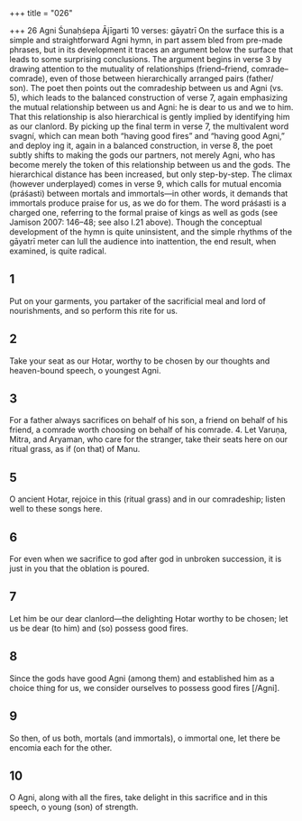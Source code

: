 +++
title = "026"

+++
26 Agni
Śunaḥśepa Ājīgarti
10 verses: gāyatrī
On the surface this is a simple and straightforward Agni hymn, in part assem bled from pre-made phrases, but in its development it traces an argument below  the surface that leads to some surprising conclusions. The argument begins in  verse 3 by drawing attention to the mutuality of relationships (friend–friend,  comrade–comrade), even of those between hierarchically arranged pairs (father/ son). The poet then points out the comradeship between us and Agni (vs. 5),  which leads to the balanced construction of verse 7, again emphasizing the  mutual relationship between us and Agni: he is dear to us and we to him. That  this relationship is also hierarchical is gently implied by identifying him as our  clanlord. By picking up the final term in verse 7, the multivalent word svagní,  which can mean both “having good fires” and “having good Agni,” and deploy ing it, again in a balanced construction, in verse 8, the poet subtly shifts to  making the gods our partners, not merely Agni, who has become merely the  token of this relationship between us and the gods. The hierarchical distance  has been increased, but only step-by-step. The climax (however underplayed)  comes in verse 9, which calls for mutual encomia (práśasti) between mortals and  immortals—in other words, it demands that immortals produce praise for us,  as we do for them. The word práśasti is a charged one, referring to the formal  praise of kings as well as gods (see Jamison 2007: 146–48; see also I.21 above).  Though the conceptual development of the hymn is quite uninsistent, and the  simple rhythms of the gāyatrī meter can lull the audience into inattention, the  end result, when examined, is quite radical.
## 1
Put on your garments, you partaker of the sacrificial meal and lord of  nourishments,
and so perform this rite for us.
## 2
Take your seat as our Hotar, worthy to be chosen by our thoughts and heaven-bound speech, o youngest Agni.
## 3
For a father always sacrifices on behalf of his son, a friend on behalf of  his friend,
a comrade worth choosing on behalf of his comrade. 4. Let Varuṇa, Mitra, and Aryaman, who care for the stranger, take their seats here on our ritual grass, as if (on that) of Manu.
## 5
O ancient Hotar, rejoice in this (ritual grass) and in our comradeship; listen well to these songs here.
## 6
For even when we sacrifice to god after god in unbroken succession, it is just in you that the oblation is poured.
## 7
Let him be our dear clanlord—the delighting Hotar worthy to be  chosen;
let us be dear (to him) and (so) possess good fires.
## 8
Since the gods have good Agni (among them) and established him as a  choice thing for us,
we consider ourselves to possess good fires [/Agni].
## 9
So then, of us both, mortals (and immortals), o immortal one,
let there be encomia each for the other.
## 10
O Agni, along with all the fires, take delight in this sacrifice and in this  speech,
o young (son) of strength.